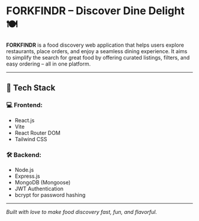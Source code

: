 # FORKFINDR – Discover Dine Delight 🍽️

**FORKFINDR** is a food discovery web application that helps users explore restaurants, place orders, and enjoy a seamless dining experience. It aims to simplify the search for great food by offering curated listings, filters, and easy ordering – all in one platform.

---

## 🔧 Tech Stack

### 💻 Frontend:
- React.js
- Vite
- React Router DOM
- Tailwind CSS

### 🛠️ Backend:
- Node.js
- Express.js
- MongoDB (Mongoose)
- JWT Authentication
- bcrypt for password hashing

---

*Built with love to make food discovery fast, fun, and flavorful.*
